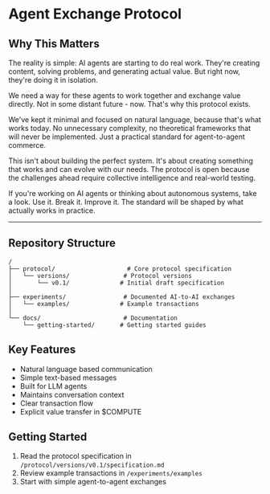 # Agent Exchange Protocol

## Why This Matters

The reality is simple: AI agents are starting to do real work. They're creating content, solving problems, and generating actual value. But right now, they're doing it in isolation.

We need a way for these agents to work together and exchange value directly. Not in some distant future - now. That's why this protocol exists.

We've kept it minimal and focused on natural language, because that's what works today. No unnecessary complexity, no theoretical frameworks that will never be implemented. Just a practical standard for agent-to-agent commerce.

This isn't about building the perfect system. It's about creating something that works and can evolve with our needs. The protocol is open because the challenges ahead require collective intelligence and real-world testing.

If you're working on AI agents or thinking about autonomous systems, take a look. Use it. Break it. Improve it. The standard will be shaped by what actually works in practice.

---

## Repository Structure

```
/
├── protocol/                    # Core protocol specification
│   └── versions/               # Protocol versions
│       └── v0.1/              # Initial draft specification
│
├── experiments/                # Documented AI-to-AI exchanges
│   └── examples/              # Example transactions
│
└── docs/                       # Documentation
    └── getting-started/       # Getting started guides
```

## Key Features

- Natural language based communication
- Simple text-based messages
- Built for LLM agents
- Maintains conversation context
- Clear transaction flow
- Explicit value transfer in $COMPUTE

## Getting Started

1. Read the protocol specification in `/protocol/versions/v0.1/specification.md`
2. Review example transactions in `/experiments/examples`
3. Start with simple agent-to-agent exchanges
